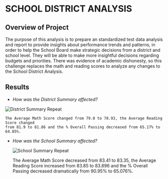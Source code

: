 # SCHOOL DISTRICT ANALYSIS

## Overview of Project

  The purpose of this analysis is to prepare an standardized test data analysis and
  report to provide insights about performance trends and patterns, in order to 
  help the School Board make strategic decisions from a district and school level. They 
  will be able to make more insightful decisions regarding budgets and priorities. There 
  was evidence of academic dishonesty, so this challenge replaces the math and reading scores
  to analyze any changes to the School District Analysis.


## Results 
  
  - _How was the District Summary affected?_
  
  ![District Summary Repeat](https://user-images.githubusercontent.com/103302566/167316397-30e305f7-75d5-4d88-ab0d-7cf335b89e4a.png)

    The Average Math Score changed from 79.0 to 78.93, the Average Reading Score changed
    from 81.9 to 81.86 and the % Overall Passing decreased from 65.17% to 64.85%.
 

  - _How was the School Summary affected?_
    
    ![School Summary Repeat](https://user-images.githubusercontent.com/103302566/167316797-6e641cb7-2be9-4337-a25f-e3611f257acc.png)

     The Average Math Score decreased from 83.41 to 83.35, the Average Reading Score increased from 83.85 
     to 83.896 and the % Overall Passing decreased dramatically from 90.95% to 65.076%.
     
     
